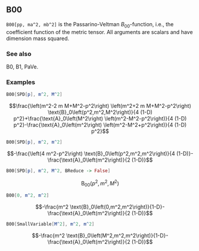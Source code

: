 ##  B00 

`B00[pp, ma^2, mb^2]` is the Passarino-Veltman $B_{00}$-function, i.e., the coefficient function of the metric tensor. All arguments are scalars and have dimension mass squared.

###  See also 

B0, B1, PaVe.

###  Examples 

```mathematica
B00[SPD[p], m^2, M^2]
```

$$\frac{\left(m^2-2 m M+M^2-p^2\right) \left(m^2+2 m M+M^2-p^2\right) \text{B}_0\left(p^2,m^2,M^2\right)}{4 (1-D) p^2}+\frac{\text{A}_0\left(M^2\right) \left(m^2-M^2-p^2\right)}{4 (1-D) p^2}-\frac{\text{A}_0\left(m^2\right) \left(m^2-M^2+p^2\right)}{4 (1-D) p^2}$$

```mathematica
B00[SPD[p], m^2, m^2]
```

$$-\frac{\left(4 m^2-p^2\right) \text{B}_0\left(p^2,m^2,m^2\right)}{4 (1-D)}-\frac{\text{A}_0\left(m^2\right)}{2 (1-D)}$$

```mathematica
B00[SPD[p], m^2, M^2, BReduce -> False]
```

$$\text{B}_{00}\left(p^2,m^2,M^2\right)$$

```mathematica
B00[0, m^2, m^2]
```

$$-\frac{m^2 \text{B}_0\left(0,m^2,m^2\right)}{1-D}-\frac{\text{A}_0\left(m^2\right)}{2 (1-D)}$$

```mathematica
B00[SmallVariable[M^2], m^2, m^2]
```

$$-\frac{m^2 \text{B}_0\left(M^2,m^2,m^2\right)}{1-D}-\frac{\text{A}_0\left(m^2\right)}{2 (1-D)}$$